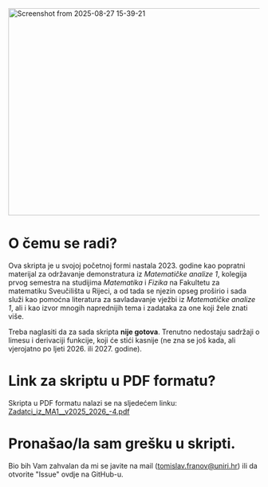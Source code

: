 <img width="2346" height="416" alt="Screenshot from 2025-08-27 15-39-21" src="https://github.com/user-attachments/assets/2cac10e2-1f9b-442c-968d-67866781289d" />

# O čemu se radi?
Ova skripta je u svojoj početnoj formi nastala 2023. godine kao popratni materijal za održavanje demonstratura iz _Matematičke analize 1_, kolegija prvog semestra na studijima _Matematika_ i _Fizika_ na Fakultetu za matematiku Sveučilišta u Rijeci, a od tada se njezin opseg proširio i sada služi kao pomoćna literatura za savladavanje vježbi iz _Matematičke analize 1_, ali i kao izvor mnogih naprednijih tema i zadataka za one koji žele znati više.

Treba naglasiti da za sada skripta **nije gotova**. Trenutno nedostaju sadržaji o limesu i derivaciji funkcije, koji će stići kasnije (ne zna se još kada, ali vjerojatno po ljeti 2026. ili 2027. godine).

# Link za skriptu u PDF formatu?

Skripta u PDF formatu nalazi se na sljedećem linku: [Zadatci_iz_MA1__v2025_2026_-4.pdf](https://github.com/user-attachments/files/22048212/Zadatci_iz_MA1__v2025_2026_-4.pdf)

# Pronašao/la sam grešku u skripti.
Bio bih Vam zahvalan da mi se javite na mail (tomislav.franov@uniri.hr) ili da otvorite "Issue" ovdje na GitHub-u.
